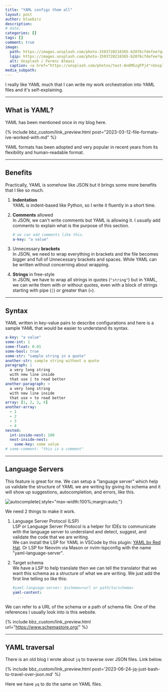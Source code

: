 ```yaml
---
title: "YAML configs them all"
layout: post
author: bluebirz
description:
# date: 
categories: []
tags: []
comment: true
image:
  path: https://images.unsplash.com/photo-1593720218365-b2076cfdefee?q=80&w=2071&auto=format&fit=crop&ixlib=rb-4.1.0&ixid=M3wxMjA3fDB8MHxwaG90by1wYWdlfHx8fGVufDB8fHx8fA%3D%3D
  lqip: https://images.unsplash.com/photo-1593720218365-b2076cfdefee?q=10&w=2071&auto=format&fit=crop&ixlib=rb-4.1.0&ixid=M3wxMjA3fDB8MHxwaG90by1wYWdlfHx8fGVufDB8fHx8fA%3D%3D
  alt: Unsplash / Ferenc Almasi
  caption: <a href="https://unsplash.com/photos/text-An6M5zgFPj4">Unsplash / Ferenc Almasi</a>
media_subpath: 
---
```


I really like YAML much that I can write my work orchestration into YAML files and it's self-explaining.

---

## What is YAML?

YAML has been mentioned once in my blog here.

{% include bbz_custom/link_preview.html post="2023-03-12-file-formats-ive-worked-with.md" %}

YAML formats has been adopted and very popular in recent years from its flexibility and human-readable format.

---

## Benefits

Practically, YAML is somehow like JSON but it brings some more benefits that I like so much.

1. **Indentation**  
  YAML is indent-based like Python, so I write it fluently in a short time.

1. **Comments** allowed  
  In JSON, we can't write comments but YAML is allowing it. I usually add comments to explain what is the purpose of this section.

    ```yaml
    # we can add comments like this.
    a-key: "a value"
    ```

1. Unnecessary **brackets**  
  In JSON, we need to wrap everything in brackets and the file becomes bigger and full of Unnecessary brackets and spaces. While YAML can be written without concerning about wrapping.

1. **Strings** in free-style  
  In JSON, we have to wrap all strings in quotes (`"string"`) but in YAML, we can write them with or without quotes, even with a block of strings starting with pipe (`|`) or greater than (`>`).

---

## Syntax

YAML written in key-value pairs to describe configurations and here is a sample YAML that would be easier to understand its syntax.

```yaml
a-key: "a value"
some-int: 1 
some-float: 0.01
some-bool: true
some-str: "sample string in a quote"
another-str: sample string without a quote
paragraph: |
  a very long string
  with new line inside
  that use | to read better
another-paragraph: >
  a very long string
  with new line inside
  that use > to read better
array: [1, 2, 3, 4]
another-array:
  - 1
  - 2
  - 3
  - 4
nested:
  int-inside-nest: 100 
  nest-inside-nest:
    some-key: some value
# some-comment: "this is a comment"
```

---

## Language Servers

This feature is great for me. We can setup a "language server" which help us validate the structure of YAML we are writing by giving its schema and it will show up suggestions, autocompletion, and errors, like this.

![autocomplete](../../assets/yaml/autocomplete.png){:style="max-width:100%;margin:auto;"}

We need 2 things to make it work.

1. Language Server Protocol (LSP)  
   LSP or Language Server Protocol is a helper for IDEs to communicate with the language server to understand and detect, suggest, and validate the code that we are writing.  
   We can install the LSP for YAML in VSCode by this plugin: [YAML by Red Hat](https://marketplace.visualstudio.com/items?itemName=redhat.vscode-yaml). Or LSP for Neovim via Mason or nvim-lspconfig with the name "yaml-language-server".

1. Target schema  
  We have a LSP to help translate then we can tell the translator that we want this schema as a structure of what we are writing. We just add the first line telling so like this:

    ```yaml
    #yaml-language-server: $schema=<url or path/to/schema>
    yaml-content:
      ...
    ```
  
  We can refer to a URL of the schema or a path of schema file. One of the references I usually look into is this website.

  {% include bbz_custom/link_preview.html url="<https://www.schemastore.org/>" %}

---

## YAML traversal

There is an old blog I wrote about `jq` to traverse over JSON files. Link below.

{% include bbz_custom/link_preview.html post='2023-06-24-jq-just-bash-to-travel-over-json.md' %}

Here we have `yq` to do the same on YAML files.
